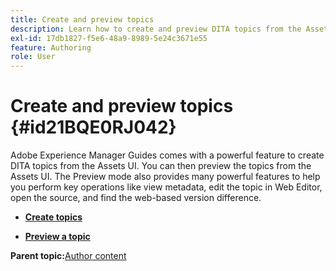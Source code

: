 ```yaml
---
title: Create and preview topics
description: Learn how to create and preview DITA topics from the Assets UI in AEM Guides.
exl-id: 17db1827-f5e6-48a9-8989-5e24c3671e55
feature: Authoring
role: User
---
```

# Create and preview topics {#id21BQE0RJ042}

Adobe Experience Manager Guides comes with a powerful feature to create DITA topics from the Assets UI. You can then preview the topics from the Assets UI. The Preview mode also provides many powerful features to help you perform key operations like view metadata, edit the topic in Web Editor, open the source, and find the web-based version difference.

-   **[Create topics](web-editor-create-topics.md)**  

-   **[Preview a topic](web-editor-preview-topics.md)**  


**Parent topic:**[Author content](authoring-content.md)
